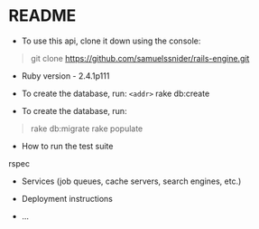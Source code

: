 # README



* To use this api, clone it down using the console:
> git clone https://github.com/samuelssnider/rails-engine.git

* Ruby version - 2.4.1p111

* To create the database, run:
`<addr>` rake db:create 
* To create the database, run:
> rake db:migrate
> rake populate

* How to run the test suite

rspec

* Services (job queues, cache servers, search engines, etc.)

* Deployment instructions

* ...
